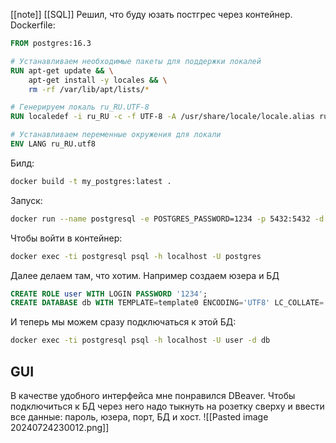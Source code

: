 [[note]]
[[SQL]]
Решил, что буду юзать постгрес через контейнер. 
Dockerfile:
```Dockerfile
FROM postgres:16.3

# Устанавливаем необходимые пакеты для поддержки локалей
RUN apt-get update && \
    apt-get install -y locales && \
    rm -rf /var/lib/apt/lists/*

# Генерируем локаль ru_RU.UTF-8
RUN localedef -i ru_RU -c -f UTF-8 -A /usr/share/locale/locale.alias ru_RU.UTF-8

# Устанавливаем переменные окружения для локали
ENV LANG ru_RU.utf8
```
Билд:
```bash
docker build -t my_postgres:latest .
```
Запуск:
```bash
docker run --name postgresql -e POSTGRES_PASSWORD=1234 -p 5432:5432 -d my_postgres:latest
```
Чтобы войти в контейнер:
```bash
docker exec -ti postgresql psql -h localhost -U postgres
```
Далее делаем там, что хотим. Например создаем юзера и БД
```SQL
CREATE ROLE user WITH LOGIN PASSWORD '1234';
CREATE DATABASE db WITH TEMPLATE=template0 ENCODING='UTF8' LC_COLLATE='ru_RU.UTF-8' LC_CTYPE='ru_RU.UTF-8' owner user;
```
И теперь мы можем сразу подключаться к этой БД:
```bash
docker exec -ti postgresql psql -h localhost -U user -d db
```
## GUI
В качестве удобного интерфейса мне понравился DBeaver. Чтобы подключиться к БД через него надо тыкнуть на розетку сверху и ввести все данные: пароль, юзера, порт, БД и хост. 
![[Pasted image 20240724230012.png]]